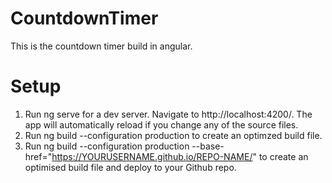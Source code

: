 # CountdownTimer

This is the countdown timer build in angular.


# Setup
1. Run ng serve for a dev server. Navigate to http://localhost:4200/. The app will automatically reload if you change any of the source files.
2. Run ng build --configuration production to create an optimzed build file.
3. Run ng build --configuration production --base-href="https://YOURUSERNAME.github.io/REPO-NAME/" to create an optimised build file and deploy to your Github repo.
